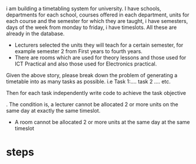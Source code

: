 i am building a timetabling system for university.
I have schools, departments for each school, courses offered in each department, units for each course and the semester for which they are taught, i have semesters, days of the week from monday to friday, i have timeslots. All these are already in the database.

- Lecturers selected the units they will teach for a certain semester, for example semester 2 from First years to fourth years.
- There are rooms which are used for theory lessons and those used for ICT Practical and also those used for Electronics practical.

Given the above story, please break down the problem of generating a timetable into as many tasks as possible. i.e Task 1:....
task 2 .... etc.

Then for each task independently write code to achieve the task objective

. The condition is, a lecturer cannot be allocated 2 or more units on the same day at exactly the same timeslot.

- A room cannot be allocated 2 or more units at the same day at the same timeslot

# steps
